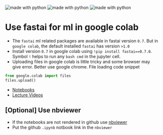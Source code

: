 <img src="https://img.shields.io/badge/fastai-0.7-blue.svg?style=flat-square" alt="made with python"> <img src="https://img.shields.io/badge/google-colab-green.svg?style=flat-square" alt="made with python"> <img src="https://img.shields.io/badge/python-3.6-yellow.svg?style=flat-square" alt="made with python">

# Use fastai for ml in google colab

- The `fastai` ml related packages are available in fastai version `0.7`. But in `google colab`, the default 
installed `fastai` has version `>1.0`
- Install version `0.7` in google colab using `!pip install fastai==0.7.0`. Symbol `!` helps
to run any `bash cmd` in the jupyter cell.
- Uploading files in google colab is little tricky and some browser may give error. Better use 
google chrome. File loading code snippet

```py
from google.colab import files
files.upload()
```

- [Notebooks](https://github.com/fastai/fastai/tree/master/courses/ml1)
- [Lecture Videos](http://course18.fast.ai/ml)

## [Optional] Use nbviewer
- If the notebooks are not rendered in github use [nbviewer](https://nbviewer.jupyter.org/)
- Put the github `.ipynb` notbook link in the `nbviewer`
